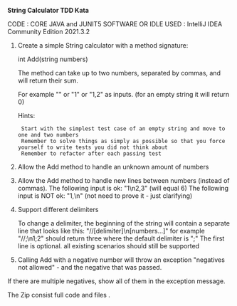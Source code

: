 **String Calculator TDD Kata**

CODE : CORE JAVA and JUNIT5
SOFTWARE OR IDLE USED : IntelliJ IDEA Community Edition 2021.3.2

1. Create a simple String calculator with a method signature:

    int Add(string numbers)
    
    The method can take up to two numbers, separated by commas, and will return their sum.

    For example "" or "1" or "1,2" as inputs. (for an empty string it will return 0)

    Hints:

        Start with the simplest test case of an empty string and move to one and two numbers
        Remember to solve things as simply as possible so that you force yourself to write tests you did not think about
        Remember to refactor after each passing test

2. Allow the Add method to handle an unknown amount of numbers

3. Allow the Add method to handle new lines between numbers (instead of commas).
    The following input is ok: "1\n2,3" (will equal 6)
    The following input is NOT ok: "1,\n" (not need to prove it - just clarifying)
    
4. Support different delimiters

      To change a delimiter, the beginning of the string will contain a separate line that looks like this: "//[delimiter]\n[numbers…]" for example "//;\n1;2" should return three where the default delimiter is ";"
      The first line is optional. all existing scenarios should still be supported
5. Calling Add with a negative number will throw an exception "negatives not allowed" - and the negative that was passed.

If there are multiple negatives, show all of them in the exception message.


The Zip consist full code and files .
